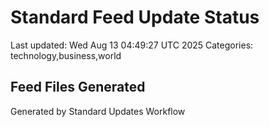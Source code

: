 # Standard Feed Update Status
Last updated: Wed Aug 13 04:49:27 UTC 2025
Categories: technology,business,world

## Feed Files Generated

Generated by Standard Updates Workflow
